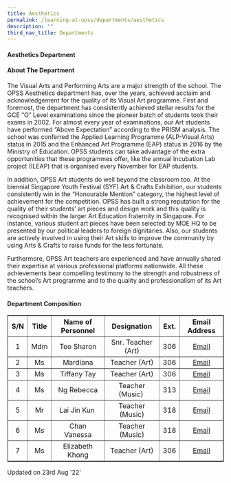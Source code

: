 ```yaml
---
title: Aesthetics
permalink: /learning-at-opss/departments/aesthetics
description: ""
third_nav_title: Departments
---
```

<h4>Aesthetics Department</h4>
<h4>About The Department</h4>
<p>The Visual Arts and Performing Arts&nbsp;are&nbsp;a major strength of the school. The OPSS Aesthetics department has, over the years, achieved acclaim and acknowledgement for the quality of its Visual Art programme. First and foremost, the department has consistently achieved stellar results for the GCE &ldquo;O&rdquo; Level examinations since the pioneer batch of students took their exams in 2002. For almost every year of examinations, our Art students have performed &ldquo;Above Expectation&rdquo; according to the PRISM analysis. The school was conferred the Applied Learning Programme (ALP-Visual Arts) status in 2015 and the Enhanced Art Programme (EAP) status in 2016 by the Ministry of Education. OPSS students can take advantage of the extra opportunities that these programmes offer, like the annual Incubation Lab project (ILEAP) that is organised every November for EAP students.</p>
<p>In addition, OPSS Art students do well beyond the classroom too. At the biennial Singapore Youth Festival (SYF) Art &amp; Crafts Exhibition, our students consistently win in the &ldquo;Honourable Mention&rdquo; category, the highest level of achievement for the competition. OPSS has built a strong reputation for the quality of their students&rsquo; art pieces and design work and this quality is recognised within the larger Art Education fraternity in Singapore. For instance, various student art pieces have been selected by MOE HQ to be presented by our political leaders to foreign dignitaries. Also, our students are actively involved in using their Art skills to improve the community by using Arts &amp; Crafts to raise funds for the less fortunate.</p>
<p>Furthermore, OPSS Art teachers are experienced and have annually shared their expertise at various professional platforms nationwide. All these achievements bear compelling testimony to the strength and robustness of the school&rsquo;s Art programme and to the quality and professionalism of its Art teachers.</p>
<h4>Department Composition</h4>
<table border="1" cellspacing="0" cellpadding="2">
<tbody>
<tr>
<th style="text-align: center;"><strong>S/N</strong></th>
<th style="text-align: center;"><strong>Title</strong></th>
<th style="text-align: center;"><strong>Name of Personnel </strong></th>
<th style="text-align: center;"><strong>Designation</strong></th>
<th style="text-align: center;"><strong>Ext.</strong></th>
<th style="text-align: center;"><strong>Email Address</strong></th>
</tr>
<tr>
<td style="text-align: center;">1</td>
<td style="text-align: center;">Mdm</td>
<td style="text-align: center;">Teo Sharon</td>
<td style="text-align: center;">Snr. Teacher (Art)</td>
<td style="text-align: center;">306</td>
<td style="text-align: center;"><a href="mailto:teo_li_keng_sharon@schools.gov.sg" target="">Email</a></td>
</tr>
<tr>
<td style="text-align: center;">2</td>
<td style="text-align: center;">Ms</td>
<td style="text-align: center;">Mardiana</td>
<td style="text-align: center;">Teacher (Art)</td>
<td style="text-align: center;">306</td>
<td style="text-align: center;"><a href="mailto:mardiana_alias@schools.gov.sg" target="">Email</a></td>
</tr>
<tr>
<td style="text-align: center;">3</td>
<td style="text-align: center;">Ms</td>
<td style="text-align: center;">Tiffany Tay</td>
<td style="text-align: center;">Teacher (Art)</td>
<td style="text-align: center;">306</td>
<td style="text-align: center;"><a href="mailto:tay_hui_xiu_tiffany@schools.gov.sg" target="">Email</a></td>
</tr>
<tr>
<td style="text-align: center;">4</td>
<td style="text-align: center;">Ms</td>
<td style="text-align: center;">Ng Rebecca</td>
<td style="text-align: center;">Teacher (Music)&nbsp;</td>
<td style="text-align: center;">313</td>
<td style="text-align: center;"><a href="mailto:ng_chu_ying_rebecca@schools.gov.sg" target="">Email</a></td>
</tr>
<tr>
<td style="text-align: center;">5</td>
<td style="text-align: center;">Mr</td>
<td style="text-align: center;">Lai Jin Kun&nbsp;</td>
<td style="text-align: center;">Teacher (Music)</td>
<td style="text-align: center;">318</td>
<td style="text-align: center;"><a href="mailto:Lai_Jinkun@schools.gov.sg" target="">Email</a></td>
</tr>
<tr>
<td style="text-align: center;">6</td>
<td style="text-align: center;">Ms</td>
<td style="text-align: center;">Chan Vanessa</td>
<td style="text-align: center;">Teacher (Music)</td>
<td style="text-align: center;">318</td>
<td style="text-align: center;"><a href="mailto:chan_hui_san_vanessa@schools.gov.sg" target="">Email</a></td>
</tr>
<tr>
<td style="text-align: center;">7</td>
<td style="text-align: center;">Ms</td>
<td style="text-align: center;">Elizabeth Khong</td>
<td style="text-align: center;">Teacher (Art)</td>
<td style="text-align: center;">306</td>
<td style="text-align: center;"><a href="mailto:elizabeth_khong@schools.gov.sg" target="">Email</a></td>
</tr>
</tbody>
</table>
<p>Updated on 23rd Aug '22'</p>